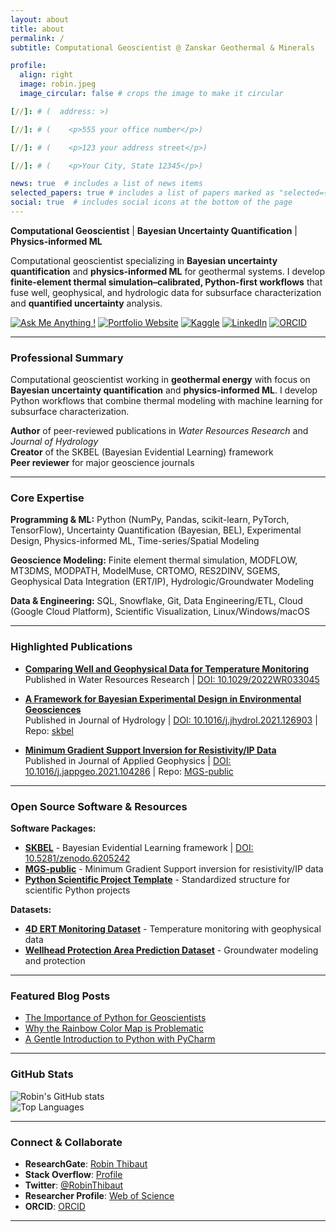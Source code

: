 ```yaml
---
layout: about
title: about
permalink: /
subtitle: Computational Geoscientist @ Zanskar Geothermal & Minerals

profile:
  align: right
  image: robin.jpeg
  image_circular: false # crops the image to make it circular

[//]: # (  address: >)

[//]: # (    <p>555 your office number</p>)

[//]: # (    <p>123 your address street</p>)

[//]: # (    <p>Your City, State 12345</p>)

news: true  # includes a list of news items
selected_papers: true # includes a list of papers marked as "selected={true}"
social: true  # includes social icons at the bottom of the page
---
```


**Computational Geoscientist** | **Bayesian Uncertainty Quantification** | **Physics-informed ML**

Computational geoscientist specializing in **Bayesian uncertainty quantification** and **physics-informed ML** for geothermal systems. I develop **finite-element thermal simulation–calibrated, Python-first workflows** that fuse well, geophysical, and hydrologic data for subsurface characterization and **quantified uncertainty** analysis.

[![Ask Me Anything !](https://img.shields.io/badge/Ask%20me-anything-1abc9c.svg)](mailto:robin.thibaut@icloud.com) [![Portfolio Website](https://img.shields.io/badge/Portfolio-Website-blue.svg)](https://robinthibaut.github.io/) [![Kaggle](https://img.shields.io/badge/Kaggle-Profile-20beff)](https://www.kaggle.com/robustus) [![LinkedIn](https://img.shields.io/badge/LinkedIn-Profile-blue)](https://www.linkedin.com/in/robin-thibaut/) [![ORCID](https://img.shields.io/badge/ORCID-0000--0001--7556--2700-green)](https://orcid.org/0000-0001-7556-2700)

---

### **Professional Summary**

Computational geoscientist working in **geothermal energy** with focus on **Bayesian uncertainty quantification** and **physics-informed ML**. I develop Python workflows that combine thermal modeling with machine learning for subsurface characterization.

**Author** of peer-reviewed publications in *Water Resources Research* and *Journal of Hydrology*  
**Creator** of the SKBEL (Bayesian Evidential Learning) framework  
**Peer reviewer** for major geoscience journals

---

### **Core Expertise**

**Programming & ML:** Python (NumPy, Pandas, scikit-learn, PyTorch, TensorFlow), Uncertainty Quantification (Bayesian, BEL), Experimental Design, Physics-informed ML, Time-series/Spatial Modeling

**Geoscience Modeling:** Finite element thermal simulation, MODFLOW, MT3DMS, MODPATH, ModelMuse, CRTOMO, RES2DINV, SGEMS, Geophysical Data Integration (ERT/IP), Hydrologic/Groundwater Modeling

**Data & Engineering:** SQL, Snowflake, Git, Data Engineering/ETL, Cloud (Google Cloud Platform), Scientific Visualization, Linux/Windows/macOS

---

### **Highlighted Publications**

- **[Comparing Well and Geophysical Data for Temperature Monitoring](https://agupubs.onlinelibrary.wiley.com/doi/10.1029/2022WR033045)**  
  Published in Water Resources Research | [DOI: 10.1029/2022WR033045](https://doi.org/10.1029/2022WR033045)

- **[A Framework for Bayesian Experimental Design in Environmental Geosciences](https://www.sciencedirect.com/science/article/pii/S0022169421009537)**  
  Published in Journal of Hydrology | [DOI: 10.1016/j.jhydrol.2021.126903](https://doi.org/10.1016/j.jhydrol.2021.126903) | Repo: [skbel](https://github.com/robinthibaut/skbel)

- **[Minimum Gradient Support Inversion for Resistivity/IP Data](https://www.sciencedirect.com/science/article/pii/S0926985121000331#f0005)**  
  Published in Journal of Applied Geophysics | [DOI: 10.1016/j.jappgeo.2021.104286](https://doi.org/10.1016/j.jappgeo.2021.104286) | Repo: [MGS-public](https://github.com/robinthibaut/MGS-public)

---

### **Open Source Software & Resources**

**Software Packages:**
- **[SKBEL](https://github.com/robinthibaut/skbel)** - Bayesian Evidential Learning framework | [DOI: 10.5281/zenodo.6205242](https://doi.org/10.5281/zenodo.6205242)
- **[MGS-public](https://github.com/robinthibaut/MGS-public)** - Minimum Gradient Support inversion for resistivity/IP data
- **[Python Scientific Project Template](https://github.com/robinthibaut/project_template)** - Standardized structure for scientific Python projects

**Datasets:**
- **[4D ERT Monitoring Dataset](https://www.kaggle.com/datasets/robustus/4d-ert-monitoring)** - Temperature monitoring with geophysical data
- **[Wellhead Protection Area Prediction Dataset](https://www.kaggle.com/datasets/robustus/whpa-prediction)** - Groundwater modeling and protection

---

### **Featured Blog Posts**

- [The Importance of Python for Geoscientists](https://medium.com/@robin.thibaut/the-importance-of-python-for-geoscientists-28b68620ad45)  
- [Why the Rainbow Color Map is Problematic](https://medium.com/@robin.thibaut/why-the-rainbow-color-map-is-problematic-23293d0937d5)  
- [A Gentle Introduction to Python with PyCharm](https://medium.com/@robin.thibaut/a-gentle-introduction-to-python-with-pycharm-367f6b73364a)  

---

### **GitHub Stats**

![Robin's GitHub stats](https://github-readme-stats.vercel.app/api?username=robinthibaut&show_icons=true&theme=radical&hide_rank=true)  
![Top Languages](https://github-readme-stats.vercel.app/api/top-langs/?username=robinthibaut&layout=compact&theme=radical)

---

### **Connect & Collaborate**

- **ResearchGate**: [Robin Thibaut](https://www.researchgate.net/profile/Robin_Thibaut)  
- **Stack Overflow**: [Profile](https://stackoverflow.com/users/13371578/robin-thibaut)  
- **Twitter**: [@RobinThibaut](https://twitter.com/RobinThibaut)  
- **Researcher Profile**: [Web of Science](https://www.webofscience.com/wos/author/record/GQP-0336-2022) 
- **ORCID**: [ORCID](https://orcid.org/0000-0001-7556-2700)  

---
